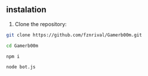 ## instalation
1. Clone the repository:

```bash
git clone https://github.com/fznrival/Gamerb00m.git
```

```bash
cd Gamerb00m
```
```bash
npm i
```

```bash
node bot.js
```
